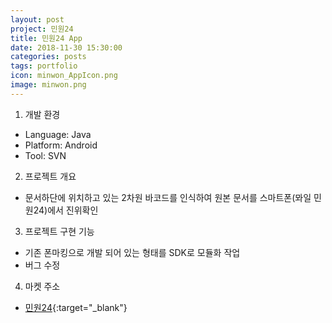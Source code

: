 ```yaml
---
layout: post
project: 민원24
title: 민원24 App
date: 2018-11-30 15:30:00 
categories: posts 
tags: portfolio
icon: minwon_AppIcon.png
image: minwon.png
---
```


1) 개발 환경  
 - Language: Java  
 - Platform: Android  
 - Tool: SVN 

2) 프로젝트 개요  
 - 문서하단에 위치하고 있는 2차원 바코드를 인식하여 원본 문서를 
   스마트폰(뫄일 민원24)에서 진위확인

3) 프로젝트 구현 기능
 - 기존 폰마킹으로 개발 되어 있는 형태를 SDK로 모듈화 작업  
 - 버그 수정  
 

4) 마켓 주소  
 - [민원24](https://play.google.com/store/apps/details?id=kr.go.minwon.m&hl=ko){:target="_blank"}  
